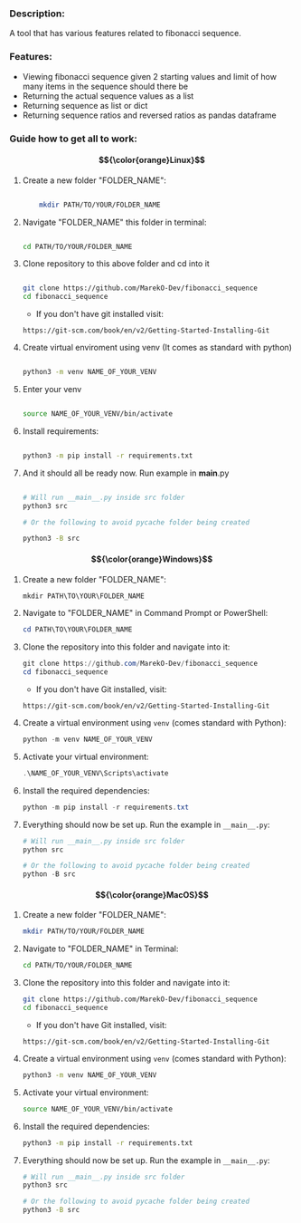 ### Description:

A tool that has various features related to fibonacci sequence.

### Features:

- Viewing fibonacci sequence given 2 starting values and limit of how many items in the sequence should there be
- Returning the actual sequence values as a list
- Returning sequence as list or dict
- Returning sequence ratios and reversed ratios as pandas dataframe

### Guide how to get all to work:

#### $${\color{orange}Linux}$$

1. Create a new folder "FOLDER_NAME":
    
    ```bash

        mkdir PATH/TO/YOUR/FOLDER_NAME

    ```
    
2. Navigate "FOLDER_NAME" this folder in terminal:
    
    ```bash
    
    cd PATH/TO/YOUR/FOLDER_NAME

    ```

3. Clone repository to this above folder and cd into it

    ```bash

    git clone https://github.com/MarekO-Dev/fibonacci_sequence
    cd fibonacci_sequence


    ```
    -   If you don't have git installed visit: 

    ```
    https://git-scm.com/book/en/v2/Getting-Started-Installing-Git

    ```

4. Create virtual enviroment using venv (It comes as standard with python)

    ```bash

    python3 -m venv NAME_OF_YOUR_VENV

    ```

5. Enter your venv

    ```bash

    source NAME_OF_YOUR_VENV/bin/activate

    ```

6. Install requirements:

    ```bash

    python3 -m pip install -r requirements.txt

    ```

7. And it should all be ready now. Run example in __main__.py

    ```bash

    # Will run __main__.py inside src folder
    python3 src

    # Or the following to avoid pycache folder being created

    python3 -B src 

    ```

#### $${\color{orange}Windows}$$

1. Create a new folder "FOLDER_NAME":

    ```powershell
    mkdir PATH\TO\YOUR\FOLDER_NAME
    ```

2. Navigate to "FOLDER_NAME" in Command Prompt or PowerShell:

    ```powershell
    cd PATH\TO\YOUR\FOLDER_NAME
    ```

3. Clone the repository into this folder and navigate into it:

    ```powershell
    git clone https://github.com/MarekO-Dev/fibonacci_sequence
    cd fibonacci_sequence
    ```

    - If you don't have Git installed, visit:

    ```
    https://git-scm.com/book/en/v2/Getting-Started-Installing-Git
    ```

4. Create a virtual environment using `venv` (comes standard with Python):

    ```powershell
    python -m venv NAME_OF_YOUR_VENV
    ```

5. Activate your virtual environment:

    ```powershell
    .\NAME_OF_YOUR_VENV\Scripts\activate
    ```

6. Install the required dependencies:

    ```powershell
    python -m pip install -r requirements.txt
    ```

7. Everything should now be set up. Run the example in `__main__.py`:

    ```powershell
    # Will run __main__.py inside src folder
    python src

    # Or the following to avoid pycache folder being created
    python -B src
    ```

#### $${\color{orange}MacOS}$$
1. Create a new folder "FOLDER_NAME":

    ```bash
    mkdir PATH/TO/YOUR/FOLDER_NAME
    ```

2. Navigate to "FOLDER_NAME" in Terminal:

    ```bash
    cd PATH/TO/YOUR/FOLDER_NAME
    ```

3. Clone the repository into this folder and navigate into it:

    ```bash
    git clone https://github.com/MarekO-Dev/fibonacci_sequence
    cd fibonacci_sequence
    ```

    - If you don't have Git installed, visit:

    ```
    https://git-scm.com/book/en/v2/Getting-Started-Installing-Git
    ```

4. Create a virtual environment using `venv` (comes standard with Python):

    ```bash
    python3 -m venv NAME_OF_YOUR_VENV
    ```

5. Activate your virtual environment:

    ```bash
    source NAME_OF_YOUR_VENV/bin/activate
    ```

6. Install the required dependencies:

    ```bash
    python3 -m pip install -r requirements.txt
    ```

7. Everything should now be set up. Run the example in `__main__.py`:

    ```bash
    # Will run __main__.py inside src folder
    python3 src

    # Or the following to avoid pycache folder being created
    python3 -B src
    ```